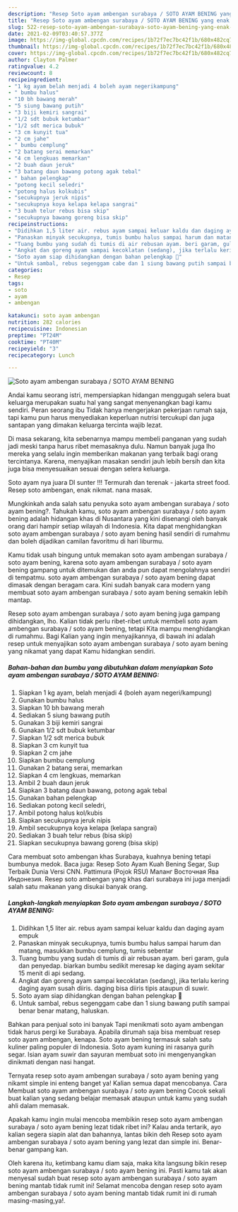 ```yaml
---
description: "Resep Soto ayam ambengan surabaya / SOTO AYAM BENING yang enak Untuk Jualan"
title: "Resep Soto ayam ambengan surabaya / SOTO AYAM BENING yang enak Untuk Jualan"
slug: 522-resep-soto-ayam-ambengan-surabaya-soto-ayam-bening-yang-enak-untuk-jualan
date: 2021-02-09T03:40:57.377Z
image: https://img-global.cpcdn.com/recipes/1b72f7ec7bc42f1b/680x482cq70/soto-ayam-ambengan-surabaya-soto-ayam-bening-foto-resep-utama.jpg
thumbnail: https://img-global.cpcdn.com/recipes/1b72f7ec7bc42f1b/680x482cq70/soto-ayam-ambengan-surabaya-soto-ayam-bening-foto-resep-utama.jpg
cover: https://img-global.cpcdn.com/recipes/1b72f7ec7bc42f1b/680x482cq70/soto-ayam-ambengan-surabaya-soto-ayam-bening-foto-resep-utama.jpg
author: Clayton Palmer
ratingvalue: 4.2
reviewcount: 8
recipeingredient:
- "1 kg ayam belah menjadi 4 boleh ayam negerikampung"
- " bumbu halus"
- "10 bh bawang merah"
- "5 siung bawang putih"
- "3 biji kemiri sangrai"
- "1/2 sdt bubuk ketumbar"
- "1/2 sdt merica bubuk"
- "3 cm kunyit tua"
- "2 cm jahe"
- " bumbu cemplung"
- "2 batang serai memarkan"
- "4 cm lengkuas memarkan"
- "2 buah daun jeruk"
- "3 batang daun bawang potong agak tebal"
- " bahan pelengkap"
- "potong kecil seledri"
- "potong halus kolkubis"
- "secukupnya jeruk nipis"
- "secukupnya koya kelapa kelapa sangrai"
- "3 buah telur rebus bisa skip"
- "secukupnya bawang goreng bisa skip"
recipeinstructions:
- "Didihkan 1,5 liter air. rebus ayam sampai keluar kaldu dan daging ayam empuk"
- "Panaskan minyak secukupnya, tumis bumbu halus sampai harum dan matang, masukkan bumbu cemplung, tumis sebentar"
- "Tuang bumbu yang sudah di tumis di air rebusan ayam. beri garam, gula dan penyedap. biarkan bumbu sedikit meresap ke daging ayam sekitar 15 menit di api sedang."
- "Angkat dan goreng ayam sampai kecoklatan (sedang), jika terlalu kering daging ayam susah diiris. daging bisa diiris tipis ataupun di suwir."
- "Soto ayam siap dihidangkan dengan bahan pelengkap 🙂"
- "Untuk sambal, rebus segenggam cabe dan 1 siung bawang putih sampai benar benar matang, haluskan."
categories:
- Resep
tags:
- soto
- ayam
- ambengan

katakunci: soto ayam ambengan 
nutrition: 282 calories
recipecuisine: Indonesian
preptime: "PT24M"
cooktime: "PT40M"
recipeyield: "3"
recipecategory: Lunch

---
```



![Soto ayam ambengan surabaya / SOTO AYAM BENING](https://img-global.cpcdn.com/recipes/1b72f7ec7bc42f1b/680x482cq70/soto-ayam-ambengan-surabaya-soto-ayam-bening-foto-resep-utama.jpg)

Andai kamu seorang istri, mempersiapkan hidangan menggugah selera buat keluarga merupakan suatu hal yang sangat menyenangkan bagi kamu sendiri. Peran seorang ibu Tidak hanya mengerjakan pekerjaan rumah saja, tapi kamu pun harus menyediakan keperluan nutrisi tercukupi dan juga santapan yang dimakan keluarga tercinta wajib lezat.

Di masa  sekarang, kita sebenarnya mampu membeli panganan yang sudah jadi meski tanpa harus ribet memasaknya dulu. Namun banyak juga lho mereka yang selalu ingin memberikan makanan yang terbaik bagi orang tercintanya. Karena, menyajikan masakan sendiri jauh lebih bersih dan kita juga bisa menyesuaikan sesuai dengan selera keluarga. 

Soto ayam nya juara DI sunter !!! Termurah dan terenak - jakarta street food. Resep soto ambengan, enak nikmat. nana masak.

Mungkinkah anda salah satu penyuka soto ayam ambengan surabaya / soto ayam bening?. Tahukah kamu, soto ayam ambengan surabaya / soto ayam bening adalah hidangan khas di Nusantara yang kini disenangi oleh banyak orang dari hampir setiap wilayah di Indonesia. Kita dapat menghidangkan soto ayam ambengan surabaya / soto ayam bening hasil sendiri di rumahmu dan boleh dijadikan camilan favoritmu di hari liburmu.

Kamu tidak usah bingung untuk memakan soto ayam ambengan surabaya / soto ayam bening, karena soto ayam ambengan surabaya / soto ayam bening gampang untuk ditemukan dan anda pun dapat mengolahnya sendiri di tempatmu. soto ayam ambengan surabaya / soto ayam bening dapat dimasak dengan beragam cara. Kini sudah banyak cara modern yang membuat soto ayam ambengan surabaya / soto ayam bening semakin lebih mantap.

Resep soto ayam ambengan surabaya / soto ayam bening juga gampang dihidangkan, lho. Kalian tidak perlu ribet-ribet untuk membeli soto ayam ambengan surabaya / soto ayam bening, tetapi Kita mampu menghidangkan di rumahmu. Bagi Kalian yang ingin menyajikannya, di bawah ini adalah resep untuk menyajikan soto ayam ambengan surabaya / soto ayam bening yang nikamat yang dapat Kamu hidangkan sendiri.

<!--inarticleads1-->

##### Bahan-bahan dan bumbu yang dibutuhkan dalam menyiapkan Soto ayam ambengan surabaya / SOTO AYAM BENING:

1. Siapkan 1 kg ayam, belah menjadi 4 (boleh ayam negeri/kampung)
1. Gunakan  bumbu halus
1. Siapkan 10 bh bawang merah
1. Sediakan 5 siung bawang putih
1. Gunakan 3 biji kemiri sangrai
1. Gunakan 1/2 sdt bubuk ketumbar
1. Siapkan 1/2 sdt merica bubuk
1. Siapkan 3 cm kunyit tua
1. Siapkan 2 cm jahe
1. Siapkan  bumbu cemplung
1. Gunakan 2 batang serai, memarkan
1. Siapkan 4 cm lengkuas, memarkan
1. Ambil 2 buah daun jeruk
1. Siapkan 3 batang daun bawang, potong agak tebal
1. Gunakan  bahan pelengkap
1. Sediakan potong kecil seledri,
1. Ambil potong halus kol/kubis
1. Siapkan secukupnya jeruk nipis
1. Ambil secukupnya koya kelapa (kelapa sangrai)
1. Sediakan 3 buah telur rebus (bisa skip)
1. Siapkan secukupnya bawang goreng (bisa skip)


Cara membuat soto ambengan khas Surabaya, kuahnya bening tetapi bumbunya medok. Baca juga: Resep Soto Ayam Kuah Bening Segar, Sup Terbaik Dunia Versi CNN. Pattimura (Pojok RSU) Маланг Восточная Ява Индонезия. Resep soto ambengan yang khas dari surabaya ini juga menjadi salah satu makanan yang disukai banyak orang. 

<!--inarticleads2-->

##### Langkah-langkah menyiapkan Soto ayam ambengan surabaya / SOTO AYAM BENING:

1. Didihkan 1,5 liter air. rebus ayam sampai keluar kaldu dan daging ayam empuk
1. Panaskan minyak secukupnya, tumis bumbu halus sampai harum dan matang, masukkan bumbu cemplung, tumis sebentar
1. Tuang bumbu yang sudah di tumis di air rebusan ayam. beri garam, gula dan penyedap. biarkan bumbu sedikit meresap ke daging ayam sekitar 15 menit di api sedang.
1. Angkat dan goreng ayam sampai kecoklatan (sedang), jika terlalu kering daging ayam susah diiris. daging bisa diiris tipis ataupun di suwir.
1. Soto ayam siap dihidangkan dengan bahan pelengkap 🙂
1. Untuk sambal, rebus segenggam cabe dan 1 siung bawang putih sampai benar benar matang, haluskan.


Bahkan para penjual soto ini banyak Tapi menikmati soto ayam ambengan tidak harus pergi ke Surabaya. Apabila dirumah saja bisa membuat resep soto ayam ambengan, kenapa. Soto ayam bening termasuk salah satu kuliner paling populer di Indonesia. Soto ayam kuning ini rasanya gurih segar. Isian ayam suwir dan sayuran membuat soto ini mengenyangkan dinikmati dengan nasi hangat. 

Ternyata resep soto ayam ambengan surabaya / soto ayam bening yang nikamt simple ini enteng banget ya! Kalian semua dapat mencobanya. Cara Membuat soto ayam ambengan surabaya / soto ayam bening Cocok sekali buat kalian yang sedang belajar memasak ataupun untuk kamu yang sudah ahli dalam memasak.

Apakah kamu ingin mulai mencoba membikin resep soto ayam ambengan surabaya / soto ayam bening lezat tidak ribet ini? Kalau anda tertarik, ayo kalian segera siapin alat dan bahannya, lantas bikin deh Resep soto ayam ambengan surabaya / soto ayam bening yang lezat dan simple ini. Benar-benar gampang kan. 

Oleh karena itu, ketimbang kamu diam saja, maka kita langsung bikin resep soto ayam ambengan surabaya / soto ayam bening ini. Pasti kamu tak akan menyesal sudah buat resep soto ayam ambengan surabaya / soto ayam bening mantab tidak rumit ini! Selamat mencoba dengan resep soto ayam ambengan surabaya / soto ayam bening mantab tidak rumit ini di rumah masing-masing,ya!.

